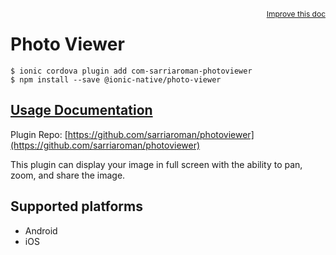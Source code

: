 <a style="float:right;font-size:12px;" href="http://github.com/ionic-team/ionic-native/edit/master/src/@ionic-native/plugins/photo-viewer/index.ts#L1">
  Improve this doc
</a>

# Photo Viewer

```
$ ionic cordova plugin add com-sarriaroman-photoviewer
$ npm install --save @ionic-native/photo-viewer
```

## [Usage Documentation](https://ionicframework.com/docs/native/photo-viewer/)

Plugin Repo: [https://github.com/sarriaroman/photoviewer](https://github.com/sarriaroman/photoviewer)

This plugin can display your image in full screen with the ability to pan, zoom, and share the image.

## Supported platforms
- Android
- iOS



